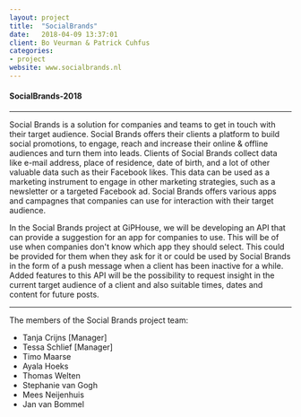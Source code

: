 ```yaml
---
layout: project
title:  "SocialBrands"
date:   2018-04-09 13:37:01
client: Bo Veurman & Patrick Cuhfus
categories:
- project
website: www.socialbrands.nl
---
```



#### SocialBrands-2018

---
Social Brands is a solution for companies and teams to get in touch with their target audience. Social Brands offers their clients a platform to build social promotions, to engage, reach and increase their online & offline audiences and turn them into leads. Clients of Social Brands collect data like e-mail address, place of residence, date of birth, and a lot of other valuable data such as their Facebook likes. This data can be used as a marketing instrument to engage in other marketing strategies, such as a newsletter or a targeted Facebook ad. Social Brands offers various apps and campagnes that companies can use for interaction with their target audience. 

In the Social Brands project at GiPHouse, we will be developing an API that can provide a suggestion for an app for companies to use. This will be of use when companies don't know which app they should select. This could be provided for them when they ask for it or could be used by Social Brands in the form of a push message when a client has been inactive for a while. 
Added features to this API will be the possibility to request insight in the current target audience of a client and also suitable times, dates and content for future posts.

---

The members of the Social Brands project team:
* Tanja Crijns [Manager]
* Tessa Schlief [Manager]
* Timo Maarse
* Ayala Hoeks
* Thomas Welten
* Stephanie van Gogh
* Mees Neijenhuis
* Jan van Bommel

